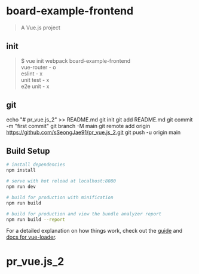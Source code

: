 # board-example-frontend

> A Vue.js project

## init
> $ vue init webpack board-example-frontend<br/>
vue-router - o<br/>
eslint - x<br/>
unit test - x<br/>
e2e unit - x<br/>

## git
echo "# pr_vue.js_2" >> README.md
git init
git add README.md
git commit -m "first commit"
git branch -M main
git remote add origin https://github.com/sSeongJae91/pr_vue.js_2.git
git push -u origin main


## Build Setup

``` bash
# install dependencies
npm install

# serve with hot reload at localhost:8080
npm run dev

# build for production with minification
npm run build

# build for production and view the bundle analyzer report
npm run build --report
```

For a detailed explanation on how things work, check out the [guide](http://vuejs-templates.github.io/webpack/) and [docs for vue-loader](http://vuejs.github.io/vue-loader).
# pr_vue.js_2
